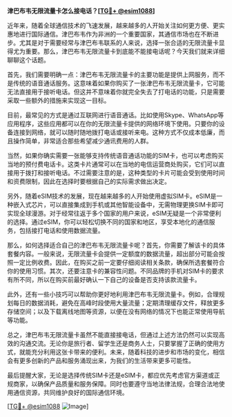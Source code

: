 **津巴布韦无限流量卡怎么接电话？[[TG💪+ @esim1088](https://t.me/s/esim1088)]**

近年来，随着全球通信技术的飞速发展，越来越多的人开始关注如何更方便、更实惠地进行国际通信。津巴布韦作为非洲的一个重要国家，其通信市场也在不断进步。尤其是对于需要经常与津巴布韦联系的人来说，选择一张合适的无限流量卡显得尤为重要。那么，津巴布韦无限流量卡到底能不能接电话呢？今天我们就来详细聊聊这个话题。

首先，我们需要明确一点：津巴布韦无限流量卡的主要功能是提供上网服务，而不是传统的语音通话服务。这意味着如果你购买了一张津巴布韦无限流量卡，它可能无法直接用于接听电话。但这并不意味着你就完全失去了打电话的功能，只是需要采取一些额外的措施来实现这一目标。

目前，最常见的方式是通过互联网进行语音通话。比如使用Skype、WhatsApp等应用程序，这些应用都可以在你的无限流量卡提供的网络环境下使用。只要你的设备连接到网络，就可以随时随地拨打电话或接听来电。这种方式不仅成本低廉，而且操作简单，非常适合那些希望减少通讯费用的人群。

当然，如果你确实需要一张能够支持传统语音通话功能的SIM卡，也可以考虑购买当地的预付费电话卡。这类卡片通常可以在当地的电信运营商处购买，它们可以直接用于拨打和接听电话。不过需要注意的是，这种类型的卡片可能会受到使用时间和资费限制，因此在选择时要根据自己的实际需求做出决定。

另外，随着eSIM技术的发展，现在越来越多的人开始使用虚拟SIM卡。eSIM是一种嵌入式芯片，可以直接集成到手机或其他智能设备中，无需物理更换SIM卡即可实现全球漫游。对于经常往返于多个国家的用户来说，eSIM无疑是一个非常便利的选择。通过eSIM，你可以轻松切换不同的国家和地区，享受本地化的通信服务，包括接打电话和使用数据流量。

那么，如何选择适合自己的津巴布韦无限流量卡呢？首先，你需要了解该卡的具体套餐内容。一般来说，无限流量卡会提供一定额度的数据流量，超出部分可能会按照一定比例收费。因此，在购买之前一定要仔细阅读相关条款，确保所选套餐符合你的使用习惯。其次，还要注意卡的兼容性问题。不同品牌的手机对SIM卡的要求有所不同，所以在购买前最好确认一下自己的设备是否支持该款流量卡。

此外，还有一些小技巧可以帮助你更好地利用津巴布韦无限流量卡。例如，合理规划每日的数据消耗，避免在高峰时段使用大量流量；定期清理缓存文件，释放更多存储空间；以及下载离线地图等资源，以便在没有网络的情况下也能正常使用导航等功能。

总之，津巴布韦无限流量卡虽然不能直接接电话，但通过上述方法仍然可以实现高效的沟通交流。无论你是旅行者、留学生还是商务人士，只要掌握了正确的使用方式，就能充分利用这张卡带来的便利。未来，随着科技的进步和市场的变化，相信会有更多创新的产品和服务涌现出来，为我们的生活带来更多可能性。

最后提醒大家，无论是选择传统SIM卡还是eSIM卡，都应优先考虑官方渠道或正规商家，以确保产品质量和服务保障。同时也要遵守当地法律法规，合理合法地使用通信资源，共同维护良好的国际通信环境。

[[TG💪+ @esim1088](https://t.me/s/esim1088) ![Image](https://i.postimg.cc/4NQfJmqS/Snipaste-2025-05-13-00-14-12.png)]